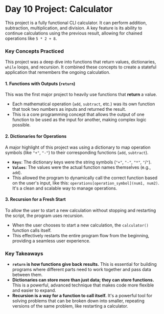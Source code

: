 # Day 10 Project: Calculator

This project is a fully functional CLI calculator. It can perform addition, subtraction, multiplication, and division. A key feature is its ability to continue calculations using the previous result, allowing for chained operations like `5 * 2 + 8`.

### Key Concepts Practiced

This project was a deep dive into functions that return values, dictionaries, `while` loops, and recursion. It combined these concepts to create a stateful application that remembers the ongoing calculation.

#### 1. Functions with Outputs (`return`)

This was the first major project to heavily use functions that **return** a value.

* Each mathematical operation (`add`, `subtract`, etc.) was its own function that took two numbers as inputs and returned the result.
* This is a core programming concept that allows the output of one function to be used as the input for another, making complex logic possible.

#### 2. Dictionaries for Operations

A major highlight of this project was using a dictionary to map operation symbols (like `"+"`, `"-"`) to their corresponding functions (`add`, `subtract`).

* **`Keys`**: The dictionary keys were the string symbols (`"+"`, `"-"`, `"*"`, `"`/`"`).
* **`Values`**: The values were the actual function names themselves (e.g., `add`).
* This allowed the program to dynamically call the correct function based on the user's input, like this: `operations[operation_symbol](num1, num2)`. It's a clean and scalable way to manage operations.

#### 3. Recursion for a Fresh Start

To allow the user to start a new calculation without stopping and restarting the script, the program uses recursion.
* When the user chooses to start a new calculation, the `calculator()` function calls itself.
* This effectively restarts the entire program flow from the beginning, providing a seamless user experience.

### Key Takeaways

* **`return` is how functions give back results.** This is essential for building programs where different parts need to work together and pass data between them.
* **Dictionaries can store more than just data; they can store functions.** This is a powerful, advanced technique that makes code more flexible and easier to expand.
* **Recursion is a way for a function to call itself.** It's a powerful tool for solving problems that can be broken down into smaller, repeating versions of the same problem, like restarting a calculator.